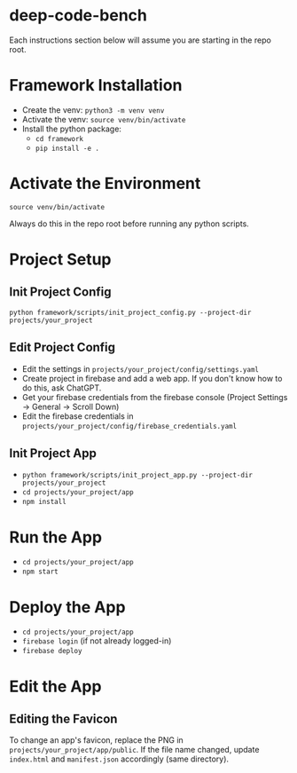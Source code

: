 # deep-code-bench

Each instructions section below will assume you are starting in the repo root.

# Framework Installation

- Create the venv: `python3 -m venv venv`
- Activate the venv: `source venv/bin/activate`
- Install the python package:
    - `cd framework`
    - `pip install -e .`

# Activate the Environment

`source venv/bin/activate`

Always do this in the repo root before running any python scripts.

# Project Setup

## Init Project Config

`python framework/scripts/init_project_config.py --project-dir projects/your_project`

## Edit Project Config

- Edit the settings in `projects/your_project/config/settings.yaml`
- Create project in firebase and add a web app. If you don't know how to do this, ask ChatGPT.
- Get your firebase credentials from the firebase console (Project Settings -> General -> Scroll Down)
- Edit the firebase credentials in `projects/your_project/config/firebase_credentials.yaml`

## Init Project App

- `python framework/scripts/init_project_app.py --project-dir projects/your_project`
- `cd projects/your_project/app`
- `npm install`

# Run the App

- `cd projects/your_project/app`
- `npm start`

# Deploy the App

- `cd projects/your_project/app`
- `firebase login` (if not already logged-in)
- `firebase deploy`

# Edit the App

## Editing the Favicon

To change an app's favicon, replace the PNG in `projects/your_project/app/public`.
If the file name changed, update `index.html` and `manifest.json` accordingly (same directory).